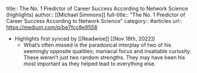 title:: The No. 1 Predictor of Career Success According to Network Science (highlights)
author:: [[Michael Simmons]]
full-title:: "The No. 1 Predictor of Career Success According to Network Science"
category:: #articles
url:: https://medium.com/p/be7fcc8e9558

- Highlights first synced by [[Readwise]] [[Nov 18th, 2022]]
	- What’s often missed is the paradoxical interplay of two of his seemingly opposite qualities; maniacal focus and insatiable curiosity. These weren’t just two random strengths. They may have been his most important as they helped lead to everything else.